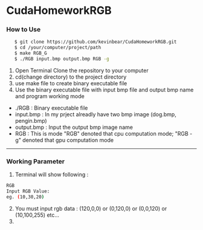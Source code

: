 # CudaHomeworkRGB
### How to Use 
 ```bash
    $ git clone https://github.com/kevinbear/CudaHomeworkRGB.git
    $ cd /your/computer/project/path
    $ make RGB_G
    $ ./RGB input.bmp output.bmp RGB -g
 ```
 1. Open Terminal Clone the repository to your computer
 2. cd(change directory) to the project directory
 3. use make file to create binary executable file
 4. Use the binary executable file with input bmp file and output bmp name and program working mode
 + ./RGB : Binary executable file
 + input.bmp : In my prject alreadly have two bmp image (dog.bmp, pengin.bmp)
 + output.bmp : Input the output bmp image name
 + RGB : This is mode "RGB" denoted that cpu computation mode; "RGB -g" denoted that gpu computation mode
-----------------------------------------------------------------------------------------------------------
### Working Parameter
1. Terminal will show following :
```bash
RGB
Input RGB Value: 
eg. (10,30,20)
```
2. You must input rgb data : (120,0,0) or (0,120,0) or (0,0,120) or (10,100,255) etc...
3. 

